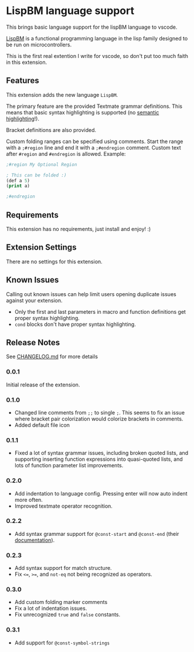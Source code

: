 # LispBM language support

This brings basic language support for the lispBM language to vscode.

[LispBM](https://github.com/svenssonjoel/lispBM) is a functional programming
language in the lisp family designed to be run on microcontrollers.

This is the first real extention I write for vscode, so don't put too much
faith in this extension.

## Features

This extension adds the new language `LispBM`.

The primary feature are the provided Textmate grammar definitions.
This means that basic syntax highlighting is supported (no [semantic highlighting](https://code.visualstudio.com/api/language-extensions/semantic-highlight-guide)!).

Bracket definitions are also provided.

Custom folding ranges can be specified using comments. Start the range with a
`;#region` line and end it with a `;#endregion` comment.
Custom text after `#region` and `#endregion` is allowed.
Example:

```lisp
;#region My Optional Region

; This can be folded :)
(def a 5)
(print a)

;#endregion
```

## Requirements

This extension has no requirements, just install and enjoy! :)

## Extension Settings

There are no settings for this extension.

<!-- Include if your extension adds any VS Code settings through the `contributes.configuration` extension point.

For example:

This extension contributes the following settings:

* `myExtension.enable`: Enable/disable this extension.
* `myExtension.thing`: Set to `blah` to do something. -->

## Known Issues

Calling out known issues can help limit users opening duplicate issues against your extension.

-   Only the first and last parameters in macro and function definitions get
    proper syntax highlighting.
-   `cond` blocks don't have proper syntax highlighting.

## Release Notes

See [CHANGELOG.md](CHANGELOG.md) for more details

### 0.0.1

Initial release of the extension.

### 0.1.0

-   Changed line comments from `;;` to single `;`. This seems to fix an issue where
    bracket pair colorization would colorize brackets in comments.
-   Added default file icon

### 0.1.1

-   Fixed a lot of syntax grammar issues, including broken quoted lists, and supporting
    inserting function expressions into quasi-quoted lists, and lots of function
    parameter list improvements.

### 0.2.0

-   Add indentation to language config. Pressing enter will now auto indent more
    often.
-   Improved textmate operator recognition.

### 0.2.2

-   Add syntax grammar support for `@const-start` and `@const-end` (their
    [documentation](https://github.com/vedderb/bldc/blob/master/lispBM/lispBM/doc/lbmref.md#const-start)).

### 0.2.3

-   Add syntax support for match structure.
-   Fix `<=`, `>=`, and `not-eq` not being recognized as operators.

### 0.3.0

-   Add custom folding marker comments
-   Fix a lot of indentation issues.
-   Fix unrecognized `true` and `false` constants.

### 0.3.1

-   Add support for `@const-symbol-strings`
